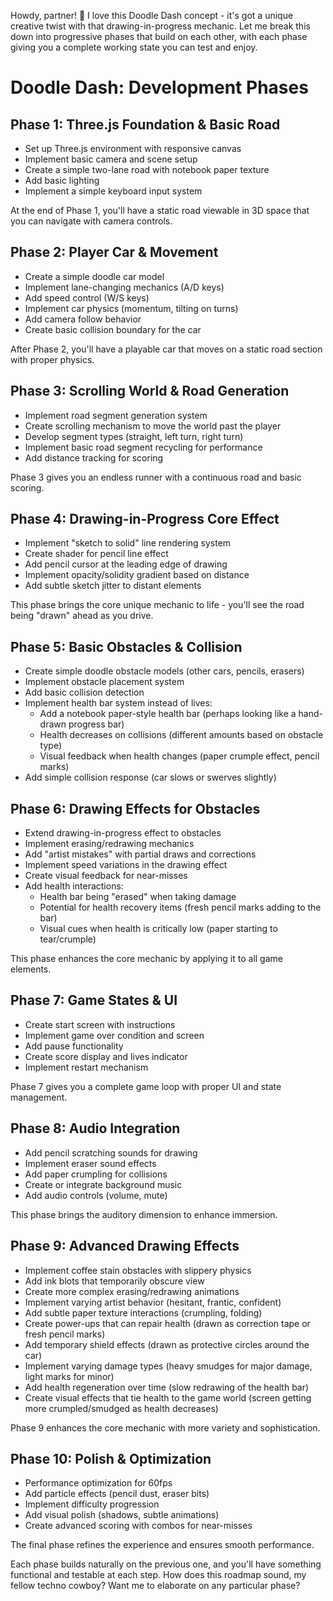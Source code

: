 Howdy, partner! 🤠 I love this Doodle Dash concept - it's got a unique creative twist with that drawing-in-progress mechanic. Let me break this down into progressive phases that build on each other, with each phase giving you a complete working state you can test and enjoy.

# Doodle Dash: Development Phases

## Phase 1: Three.js Foundation & Basic Road
- Set up Three.js environment with responsive canvas
- Implement basic camera and scene setup
- Create a simple two-lane road with notebook paper texture
- Add basic lighting
- Implement a simple keyboard input system

At the end of Phase 1, you'll have a static road viewable in 3D space that you can navigate with camera controls.

## Phase 2: Player Car & Movement
- Create a simple doodle car model
- Implement lane-changing mechanics (A/D keys)
- Add speed control (W/S keys)
- Implement car physics (momentum, tilting on turns)
- Add camera follow behavior
- Create basic collision boundary for the car

After Phase 2, you'll have a playable car that moves on a static road section with proper physics.

## Phase 3: Scrolling World & Road Generation
- Implement road segment generation system
- Create scrolling mechanism to move the world past the player
- Develop segment types (straight, left turn, right turn)
- Implement basic road segment recycling for performance
- Add distance tracking for scoring

Phase 3 gives you an endless runner with a continuous road and basic scoring.

## Phase 4: Drawing-in-Progress Core Effect
- Implement "sketch to solid" line rendering system
- Create shader for pencil line effect
- Add pencil cursor at the leading edge of drawing
- Implement opacity/solidity gradient based on distance
- Add subtle sketch jitter to distant elements

This phase brings the core unique mechanic to life - you'll see the road being "drawn" ahead as you drive.

## Phase 5: Basic Obstacles & Collision
- Create simple doodle obstacle models (other cars, pencils, erasers)
- Implement obstacle placement system
- Add basic collision detection
- Implement health bar system instead of lives:
  - Add a notebook paper-style health bar (perhaps looking like a hand-drawn progress bar)
  - Health decreases on collisions (different amounts based on obstacle type)
  - Visual feedback when health changes (paper crumple effect, pencil marks)
- Add simple collision response (car slows or swerves slightly)

## Phase 6: Drawing Effects for Obstacles
- Extend drawing-in-progress effect to obstacles
- Implement erasing/redrawing mechanics
- Add "artist mistakes" with partial draws and corrections
- Implement speed variations in the drawing effect
- Create visual feedback for near-misses
- Add health interactions:
  - Health bar being "erased" when taking damage
  - Potential for health recovery items (fresh pencil marks adding to the bar)
  - Visual cues when health is critically low (paper starting to tear/crumple)

This phase enhances the core mechanic by applying it to all game elements.

## Phase 7: Game States & UI
- Create start screen with instructions
- Implement game over condition and screen
- Add pause functionality
- Create score display and lives indicator
- Implement restart mechanism

Phase 7 gives you a complete game loop with proper UI and state management.

## Phase 8: Audio Integration
- Add pencil scratching sounds for drawing
- Implement eraser sound effects
- Add paper crumpling for collisions
- Create or integrate background music
- Add audio controls (volume, mute)

This phase brings the auditory dimension to enhance immersion.

## Phase 9: Advanced Drawing Effects
- Implement coffee stain obstacles with slippery physics
- Add ink blots that temporarily obscure view
- Create more complex erasing/redrawing animations
- Implement varying artist behavior (hesitant, frantic, confident)
- Add subtle paper texture interactions (crumpling, folding)
- Create power-ups that can repair health (drawn as correction tape or fresh pencil marks)
- Add temporary shield effects (drawn as protective circles around the car)
- Implement varying damage types (heavy smudges for major damage, light marks for minor)
- Add health regeneration over time (slow redrawing of the health bar)
- Create visual effects that tie health to the game world (screen getting more crumpled/smudged as health decreases)



Phase 9 enhances the core mechanic with more variety and sophistication.

## Phase 10: Polish & Optimization
- Performance optimization for 60fps
- Add particle effects (pencil dust, eraser bits)
- Implement difficulty progression
- Add visual polish (shadows, subtle animations)
- Create advanced scoring with combos for near-misses

The final phase refines the experience and ensures smooth performance.

Each phase builds naturally on the previous one, and you'll have something functional and testable at each step. How does this roadmap sound, my fellow techno cowboy? Want me to elaborate on any particular phase?